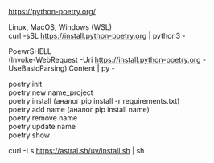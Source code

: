 https://python-poetry.org/  
  
Linux, MacOS, Windows (WSL)  
curl -sSL https://install.python-poetry.org | python3 -  
  
PoewrSHELL  
(Invoke-WebRequest -Uri https://install.python-poetry.org -UseBasicParsing).Content | py -  
  
poetry init  
poetry new name_project  
poetry install    (аналог pip install -r requirements.txt)  
poetry add name   (аналог pip install name)  
poetry remove name  
poetry update name  
poetry show  
  
  
  
curl -Ls https://astral.sh/uv/install.sh | sh  
  
